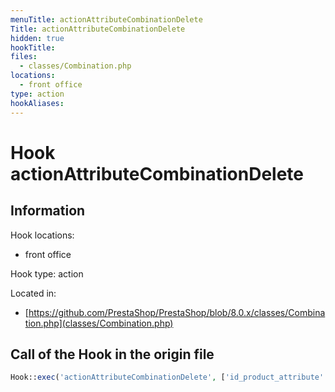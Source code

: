 ```yaml
---
menuTitle: actionAttributeCombinationDelete
Title: actionAttributeCombinationDelete
hidden: true
hookTitle: 
files:
  - classes/Combination.php
locations:
  - front office
type: action
hookAliases:
---
```


# Hook actionAttributeCombinationDelete

## Information

Hook locations: 
  - front office

Hook type: action

Located in: 
  - [https://github.com/PrestaShop/PrestaShop/blob/8.0.x/classes/Combination.php](classes/Combination.php)

## Call of the Hook in the origin file

```php
Hook::exec('actionAttributeCombinationDelete', ['id_product_attribute' => (int) $this->id])
```